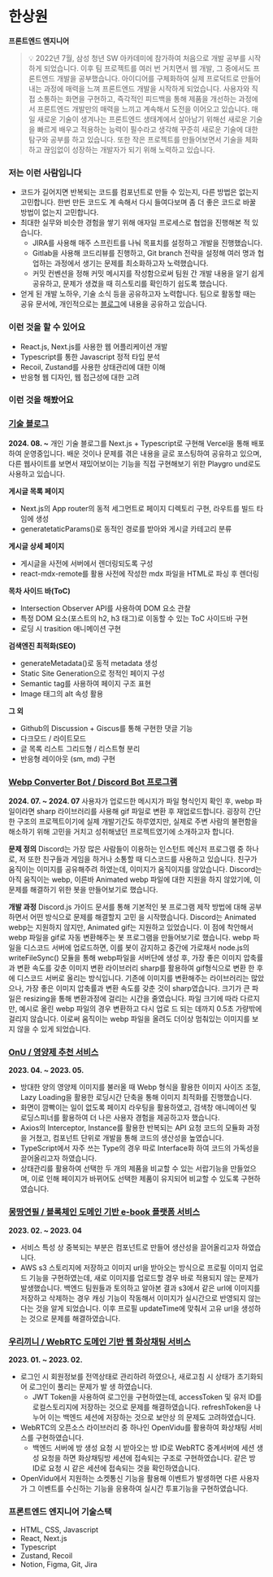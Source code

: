 
# 한상원
**프론트엔드 엔지니어**
> 💡 2022년 7월, 삼성 청년 SW 아카데미에 참가하여 처음으로 개발 공부를 시작하게 되었습니다. 이후 팀 프로젝트를 여러 번 거치면서 웹 개발, 그 중에서도 프론트엔드 개발을 공부했습니다. 
> 아이디어를 구체화하여 실제 프로덕트로 만들어내는 과정에 매력을 느껴 프론트엔드 개발을 시작하게 되었습니다. 사용자와 직접 소통하는 화면을 구현하고, 즉각적인 피드백을 통해 제품을 개선하는 과정에서 프론트엔드 개발만의 매력을 느끼고 계속해서 도전을 이어오고 있습니다. 
> 매일 새로운 기술이 생겨나는 프론트엔드 생태계에서 살아남기 위해선 새로운 기술을 빠르게 배우고 적용하는 능력이 필수라고 생각해 꾸준히 새로운 기술에 대한 탐구와 공부를 하고 있습니다. 또한 작은 프로젝트를 만들어보면서 기술을 체화하고 끊임없이 성장하는 개발자가 되기 위해 노력하고 있습니다.




### 저는 이런 사람입니다

- 코드가 길어지면 반복되는 코드를 컴포넌트로 만들 수 있는지, 다른 방법은 없는지 고민합니다. 한번 만든 코드도 계 속해서 다시 들여다보며 좀 더 좋은 코드로 바꿀 방법이 없는지 고민합니다.
- 최대한 실무와 비슷한 경험을 쌓기 위해 애자일 프로세스로 협업을 진행해본 적 있습니다.
    - JIRA를 사용해 매주 스프린트를 나눠 목표치를 설정하고 개발을 진행했습니다.
    - Gitlab을 사용해 코드리뷰를 진행하고, Git branch 전략을 설정해 여러 명과 협업하는 과정에서 생기는 문제를 최소화하고자 노력했습니다.
    - 커밋 컨벤션을 정해 커밋 메시지를 작성함으로써 팀원 간 개발 내용을 알기 쉽게 공유하고, 문제가 생겼을 때 히스토리를 확인하기 쉽도록 했습니다.
- 얻게 된 개발 노하우, 기술 소식 등을 공유하고자 노력합니다. 팀으로 활동할 때는 공유 문서에, 개인적으로는 [블로그](https://www.swhana.site/blog)에 내용을 공유하고 있습니다.

### 이런 것을 할 수 있어요

- React.js, Next.js를 사용한 웹 어플리케이션 개발
- Typescript를 통한 Javascript 정적 타입 분석
- Recoil, Zustand를 사용한 상태관리에 대한 이해
- 반응형 웹 디자인, 웹 접근성에 대한 고려

### 이런 것을 해봤어요

### [**기술 블로그**](https://www.swhana.site/blog)
**2024. 08. ~** 
개인 기술 블로그를 Next.js + Typescript로 구현해 Vercel을 통해 배포하여 운영중입니다. 배운 것이나 문제를 겪은 내용을 글로 포스팅하여 공유하고 있으며, 다른 웹사이트를 보면서 재밌어보이는 기능을 직접 구현해보기 위한 Playgro und로도 사용하고 있습니다.

**게시글 목록 페이지**
- Next.js의 App router의 동적 세그먼트로 페이지 디렉토리 구현, 라우트를 빌드 타임에 생성
- generatetaticParams()로 동적인 경로를 받아와 게시글 카테고리 분류

**게시글 상세 페이지**
- 게시글을 사전에 서버에서 렌더링되도록 구성
- react-mdx-remote를 활용 사전에 작성한 mdx 파일을 HTML로 파싱 후 렌더링

**목차 사이드 바(ToC)**
- Intersection Observer API를 사용하여 DOM 요소 관찰
- 특정 DOM 요소(포스트의 h2, h3 태그)로 이동할 수 있는 ToC 사이드바 구현
- 로딩 시 trasition 애니메이션 구현

**검색엔진 최적화(SEO)**
- generateMetadata()로 동적 metadata 생성
- Static Site Generation으로 정적인 페이지 구성
- Semantic tag를 사용하여 페이지 구조 표현
- Image 태그의 alt 속성 활용

**그 외**
- Github의 Discussion + Giscus를 통해 구현한 댓글 기능
- 다크모드 / 라이트모드
- 글 목록 리스트 그리드형 / 리스트형 분리
- 반응형 레이아웃 (sm, md) 구현

### [Webp Converter Bot / Discord Bot 프로그램](https://github.com/swhana/webpConverter)
**2024. 07. ~ 2024. 07**
사용자가 업로드한 메시지가 파일 형식인지 확인 후, webp 파일이라면 sharp 라이브러리를 사용해 gif 파일로 변환 후 재업로드합니다. 굉장히 간단한 구조의 프로젝트이기에 실제 개발기간도 하루였지만, 실제로 주변 사람의 불편함을 해소하기 위해 고민을 거치고 성취해냈던 프로젝트였기에 소개하고자 합니다.

**문제 정의** 
Discord는 가장 많은 사람들이 이용하는 인스턴트 메신저 프로그램 중 하나로, 저 또한 친구들과 게임을 하거나 소통할 때 디스코드를 사용하고 있습니다. 친구가 움직이는 이미지를 공유해주려 하였는데, 이미지가 움직이지를 않았습니다. Discord는 아직 움직이는 webp, 이른바 Animated webp 파일에 대한 지원을 하지 않았기에, 이 문제를 해결하기 위한 봇을 만들어보기로 했습니다.

**개발 과정** 
Discord.js 가이드 문서를 통해 기본적인 봇 프로그램 제작 방법에 대해 공부하면서 어떤 방식으로 문제를 해결할지 고민 을 시작했습니다. Discord는 Animated webp는 지원하지 않지만, Animated gif는 지원하고 있었습니다. 이 점에 착안해서 webp 파일을 gif로 자동 변환해주는 봇 프로그램을 만들어보기로 했습니다. 
webp 파일을 디스코드 서버에 업로드하면, 이를 봇이 감지하고 중간에 가로채서 node.js의 writeFileSync() 모듈을 통해 webp파일을 서버단에 생성 후, 가장 좋은 이미지 압축률과 변환 속도를 갖춘 이미지 변환 라이브러리 sharp를 활용하여 gif형식으로 변환 한 후에 디스코드 서버로 올리는 방식입니다. 기존에 이미지를 변환해주는 라이브러리는 많았으나, 가장 좋은 이미지 압축률과 변환 속도를 갖춘 것이 sharp였습니다. 크기가 큰 파일은 resizing을 통해 변환과정에 걸리는 시간을 줄였습니다. 파일 크기에 따라 다르지만, 예시로 올린 webp 파일의 경우 변환하고 다시 업로 드 되는 데까지 0.5초 가량밖에 걸리지 않습니다. 이로써 움직이는 webp 파일을 올려도 더이상 멈춰있는 이미지를 보지 않을 수 있게 되었습니다.

### [OnU / 영양제 추천 서비스](https://github.com/swhana/OnU)
**2023. 04. ~ 2023. 05.**

- 방대한 양의 영양제 이미지를 불러올 때 Webp 형식을 활용한 이미지 사이즈 조절, Lazy Loading을 활용한 로딩시간 단축을 통해 이미지 최적화를 진행했습니다.
- 화면이 깜빡이는 일이 없도록 페이지 라우팅을 활용하였고, 검색창 애니메이션 및 로딩스피너를 활용하여 더 나은 사용자 경험을 제공하고자 했습니다.
- Axios의 Interceptor, Instance를 활용한 반복되는 API 요청 코드의 모듈화 과정을 거쳤고, 컴포넌트 단위로 개발을 통해 코드의 생산성을 높였습니다.
- TypeScript에서 자주 쓰는 Type의 경우 따로 Interface화 하여 코드의 가독성을 끌어올리고자 하였습니다.
- 상태관리를 활용하여 선택한 두 개의 제품을 비교할 수 있는 서랍기능을 만들었으며, 이로 인해 페이지가 바뀌어도 선택한 제품이 유지되어 비교할 수 있도록 구현하였습니다.

### [몽땅연필 / 블록체인 도메인 기반 e-book 플랫폼 서비스](https://github.com/swhana/mongtang)
**2023. 02. ~ 2023. 04**

- 서비스 특성 상 중복되는 부분은 컴포넌트로 만들어 생산성을 끌어올리고자 하였습니다.
- AWS s3 스토리지에 저장하고 이미지 url을 받아오는 방식으로 프로필 이미지 업로드 기능을 구현하였는데, 새로 이미지를 업로드할 경우 바로 적용되지 않는 문제가 발생했습니다. 백엔드 팀원들과 토의하고 알아본 결과 s3에서 같은 url에 이미지를 저장하고 삭제하는 경우 캐싱 기능이 작동해서 이미지가 실시간으로 반영되지 않는다는 것을 알게 되었습니다. 이후 프로필 updateTime에 맞춰서 고유 url을 생성하는 것으로 문제를 해결하였습니다.

### [우리끼니 / WebRTC 도메인 기반 웹 화상채팅 서비스](https://github.com/swhana/woorikkini)
**2023. 01. ~ 2023. 02.**

- 로그인 시 회원정보를 전역상태로 관리하려 하였으나, 새로고침 시 상태가 초기화되어 로그인이 풀리는 문제가 발 생 하였습니다.
    - JWT Token을 사용하여 로그인을 구현하였는데, accessToken 및 유저 ID를 로컬스토리지에 저장하는 것으로 문제를 해결하였습니다. refreshToken을 나누어 이는 백엔드 세션에 저장하는 것으로 보안상 의 문제도 고려하였습니다.
- WebRTC의 오픈소스 라이브러리 중 하나인 OpenVidu를 활용하여 화상채팅 서비스를 구현하였습니다.
    - 백엔드 서버에 방 생성 요청 시 받아오는 방 ID로 WebRTC 중계서버에 세션 생성 요청을 하면 화상채팅방 세션에 접속되는 구조로 구현하였습니다. 같은 방 ID로 요청 시 같은 세션에 접속되는 것을 확인하였습니다.
- OpenVidu에서 지원하는 소켓통신 기능을 활용해 이벤트가 발생하면 다른 사용자가 그 이벤트를 수신하는 기능을 응용하여 실시간 투표기능을 구현하였습니다.

### 프론트엔드 엔지니어 기술스택

- HTML, CSS, Javascript
- React, Next.js
- Typescript
- Zustand, Recoil
- Notion, Figma, Git, Jira

